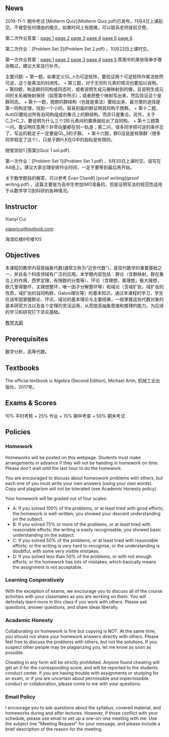 
## News

2019-11-1: 期中考试 [Midterm Quiz](Midterm Quiz.pdf)已发布，11月4日上课前交。不接受任何理由的晚交，如果时间上有困难，可以联系老师提前交卷。

第二次作业答案：[page 1](2-1.JPG) [page 2](2-2.JPG) [page 3](2-3.JPG) [page 4](2-4.JPG) [page 5](2-5.JPG) [page 6](2-6.JPG).

第二次作业：[Problem Set 2](Problem Set 2.pdf) ，10月23日上课时交。

第一次作业答案：[page 1](1-1.JPG) [page 2](1-2.JPG) [page 3](1-3.JPG) [page 4](1-4.JPG) [page 5](1-5.JPG).答案中的某些简单步骤会略过，建议大家自行补齐。 

主要问题:
	+ 第一题，如果定义GL_n为可逆矩阵，要验证两个可逆矩阵作乘法依然可逆，这个是乘法的封闭性。
	+ 第三题，对于无穷阶元素的情况也要加以说明。
	+ 第四题，构造群的同构或同态时，或者说明生成元被映射到的像，且说明生成元间的关系被映射保持（如答案中所示）；或者把整个映射写出来，然后验证这个是群同态。
	+ 第十一题，商群的群结构（也就是乘法）要给出来，最方便的途径是第一同构定理，找到一个小的，容易刻画的群证明其同构于商群。
	+ 第十二题，Aut(G)要给出所有自同构组成的集合上的群结构，而非只是集合。另外，关于C_2×C_2，要说明为什么三个2阶元素间的置换就给出了自同构。
	+ 第十三题第一问，要证明任意两个非零向量都在同一轨道；第二问，很多同学把可逆的条件忘了，写出的稳定子一定要是GL_3的子群。
	+ 第十六题，群G没说是有限群（很多同学假定了这个），只是子群H,K在G中的指标是有限的。



随堂测验1 [答案](Quiz 1 sol.pdf).

第一次作业：[Problem Set 1](Problem Set 1.pdf) ，9月30日上课时交。请写在A4纸上。建议大家合理安排作业时间，一定不要等到最后再开始。

关于数学题目的解答，可以参考 Evan Chen的 [proof writing](proof writing.pdf) 。这篇主要是为高中生参加IMO准备的，但是证明写法的规范性适用于从数学学习到科研的各种情况。

## Instructor

Xiaoyi Cui

xiaoyicui@outlook.com

海滨红楼8号楼105

## Objectives

本课程的教学内容是抽象代数(通常又称为“近世代数”)，是现代数学的重要基础之一，并且各个科技领域有广泛的应用。本学期内容包括：群论（含群映射，群在集合上的作用，西罗定理，有限群的分类等），环论（含理想，素理想，极大理想，欧几里得整环，主理想整环，唯一因子分解整环等）和域论（含域扩张，域扩张的性质，域扩张的自同构群，Galois理论等）的基本知识。通过本课程的学习，学生应该牢固掌握群论、环论、域论的基本理论与主要结果，一般掌握这些代数对象的基本研究方法以及各个定理的灵活运用，从而提高抽象思维和推理的能力，为后续的学习和研究打下坚实基础。

[教学大纲](代数学_2019.doc)

## Prerequisites

数学分析，高等代数。

## Textbooks

The official textbook is Algebra (Second Edition), Michael Artin, 机械工业出版社，2017年。

## Exams & Scores

10% 平时考核 + 25% 作业 + 15% 期中考查 + 50% 期末考试

## Policies

### Homework

Homeworks will be posted on this webpage. Students must make arrangements in advance if they will not be handing in homework on time. Please don't wait until the last hour to do the homework.

You are encouraged to discuss about homeowork problems with others, but each one of you must write your own answers (using your own words). Copy and plagiarism will not be tolerated (see Academic Honesty policy).

Your homework will be graded out of four scales:

+ A: If you solved 100% of the problems, or at least tried with good efforts; the homework is well-written; you showed your descent understanding on the subject. 
+ B: If you solved 75% or more of the problems, or at least tried with reasonable efforts; the writing is easily recognisable; you showed basic understanding on the subject. 
+ C: If you solved 50% of the problems, or at least tried with reasonable efforts; or the writing is very hard to recognise, or the understanding is doubtful, with some very visible mistakes. 
+ D: If you solved less than 50% of the problems, or with not enough efforts; or the homework has lots of mistakes; which basically means the assignment is not acceptable. 

### Learning Cooperatively

With the exception of exams, we encourage you to discuss all of the course activities with your classmates as you are working on them. You will definitely learn more in this class if you work with others. Please ask questions, answer questions, and share ideas liberally.

### Academic Honesty

Collaborating on homework is fine but copying is NOT. At the same time, you should not share your homework answers directly with others. Please feel free to discuss the problems with others, but not the solutions. If you suspect other people may be plagiarizing you, let me know as soon as possible. 

Cheating in any form will be strictly prohibited. Anyone found cheating will get an 0 for the corresponding score, and will be reported to the students conduct center. If you are having trouble with assignments or studying for an exam, or if you are uncertain about permissible and impermissible conduct or collaboration, please come to me with your questions.

### Email Policy

I encourage you to ask questions about the syllabus, covered material, and homeworks during and after lectures. However, if those conflict with your schedule, please use email to set up a one-on-one meeting with me. Use the subject line "Meeting Request" for your message, and please include a brief description of the reason for the meeting.
